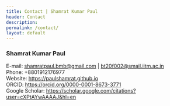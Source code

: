 ```yaml
---
title: Contact | Shamrat Kumar Paul
header: Contact
description:
permalink: /contact/
layout: default
---
```

### Shamrat Kumar Paul
E-mail: shamratpaul.bmb@gmail.com | bt20f002@smail.iitm.ac.in<br>
Phone: +8801912176977<br>
Website: https://paulshamrat.github.io<br>
ORCID: https://orcid.org/0000-0001-8673-3771<br>
Google Scholar: https://scholar.google.com/citations?user=cXPtAYwAAAAJ&hl=en<br>
